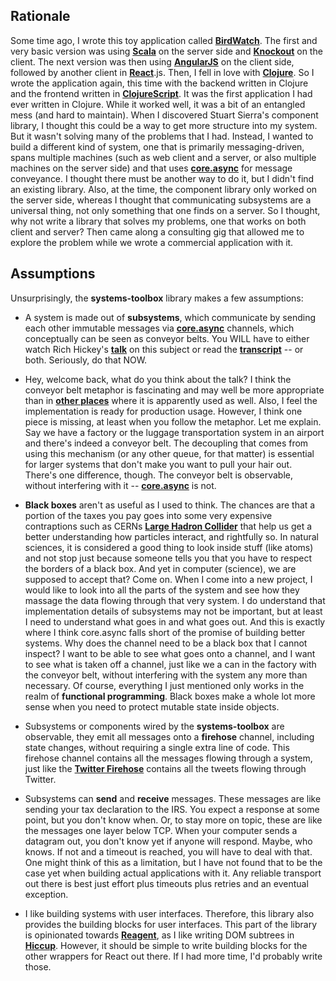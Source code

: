 ## Rationale

Some time ago, I wrote this toy application called **[BirdWatch](http://github.com/matthiasn/BirdWatch)**. The first and very basic version was using **[Scala](http://www.scala-lang.org/)** on the server side and **[Knockout](https://github.com/knockout/knockout)** on the client. The next version was then using **[AngularJS](https://angularjs.org/)** on the client side, followed by another client in **[React](https://facebook.github.io/react/)**.js. Then, I fell in love with **[Clojure](http://clojure.org/)**. So I wrote the application again, this time with the backend written in Clojure and the frontend written in **[ClojureScript](https://github.com/clojure/clojurescript)**. It was the first application I had ever written in Clojure. While it worked well, it was a bit of an entangled mess (and hard to maintain). When I discovered Stuart Sierra's component library, I thought this could be a way to get more structure into my system. But it wasn't solving many of the problems that I had. Instead, I wanted to build a different kind of system, one that is primarily messaging-driven, spans multiple machines (such as web client and a server, or also multiple machines on the server side) and that uses **[core.async](https://github.com/clojure/core.async)** for message conveyance. I thought there must be another way to do it, but I didn't find an existing library. Also, at the time, the component library only worked on the server side, whereas I thought that communicating subsystems are a universal thing, not only something that one finds on a server. So I thought, why not write a library that solves my problems, one that works on both client and server? Then came along a consulting gig that allowed me to explore the problem while we wrote a commercial application with it.


## Assumptions

Unsurprisingly, the **systems-toolbox** library makes a few assumptions:

* A system is made out of **subsystems**, which communicate by sending each other immutable messages via **[core.async](https://github.com/clojure/core.async)** channels, which conceptually can be seen as conveyor belts. You WILL have to either watch Rich Hickey's **[talk](http://www.infoq.com/presentations/clojure-core-async)** on this subject or read the **[transcript](https://github.com/matthiasn/talk-transcripts/blob/master/Hickey_Rich/CoreAsync.md)** -- or both. Seriously, do that NOW.

* Hey, welcome back, what do you think about the talk? I think the conveyor belt metaphor is fascinating and may well be more appropriate than in **[other places](http://www.jfs.tku.edu.tw/wp-content/uploads/2014/01/121-E01.pdf)** where it is apparently used as well. Also, I feel the implementation is ready for production usage. However, I think one piece is missing, at least when you follow the metaphor. Let me explain. Say we have a factory or the luggage transportation system in an airport and there's indeed a conveyor belt. The decoupling that comes from using this mechanism (or any other queue, for that matter) is essential for larger systems that don't make you want to pull your hair out. There's one difference, though. The conveyor belt is observable, without interfering with it -- **[core.async](https://github.com/clojure/core.async)** is not.

* **Black boxes** aren't as useful as I used to think. The chances are that a portion of the taxes you pay goes into some very expensive contraptions such as CERNs **[Large Hadron Collider](http://home.cern/topics/large-hadron-collider)** that help us get a better understanding how particles interact, and rightfully so. In natural sciences, it is considered a good thing to look inside stuff (like atoms) and not stop just because someone tells you that you have to respect the borders of a black box. And yet in computer (science), we are supposed to accept that? Come on. When I come into a new project, I would like to look into all the parts of the system and see how they massage the data flowing through that very system. I do understand that implementation details of subsystems may not be important, but at least I need to understand what goes in and what goes out. And this is exactly where I think core.async falls short of the promise of building better systems. Why does the channel need to be a black box that I cannot inspect? I want to be able to see what goes onto a channel, and I want to see what is taken off a channel, just like we a can in the factory with the conveyor belt, without interfering with the system any more than necessary. Of course, everything I just mentioned only works in the realm of **functional programming**. Black boxes make a whole lot more sense when you need to protect mutable state inside objects.

* Subsystems or components wired by the **systems-toolbox** are observable, they emit all messages onto a **firehose** channel, including state changes, without requiring a single extra line of code. This firehose channel contains all the messages flowing through a system, just like the **[Twitter Firehose](https://dev.twitter.com/streaming/firehose)** contains all the tweets flowing through Twitter.

* Subsystems can **send** and **receive** messages. These messages are like sending your tax declaration to the IRS. You expect a response at some point, but you don't know when. Or, to stay more on topic, these are like the messages one layer below TCP. When your computer sends a datagram out, you don't know yet if anyone will respond. Maybe, who knows. If not and a timeout is reached, you will have to deal with that. One might think of this as a limitation, but I have not found that to be the case yet when building actual applications with it. Any reliable transport out there is best just effort plus timeouts plus retries and an eventual exception.

* I like building systems with user interfaces. Therefore, this library also provides the building blocks for user interfaces. This part of the library is opinionated towards **[Reagent](https://github.com/reagent-project/reagent)**, as I like writing DOM subtrees in **[Hiccup](https://github.com/weavejester/hiccup)**. However, it should be simple to write building blocks for the other wrappers for React out there. If I had more time, I'd probably write those.
